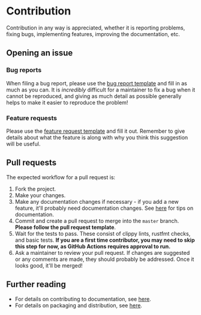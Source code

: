 # Contribution

Contribution in any way is appreciated, whether it is reporting problems, fixing bugs, implementing features, improving the documentation, etc.

## Opening an issue

### Bug reports

When filing a bug report, please use the [bug report template](https://github.com/ClementTsang/bottom/issues/new?assignees=&labels=bug&template=bug_report.md&title=) and fill in as much as you can. It is _incredibly_ difficult for a maintainer to fix
a bug when it cannot be reproduced, and giving as much detail as possible generally helps to make it easier to reproduce the problem!

### Feature requests

Please use the [feature request template](https://github.com/ClementTsang/bottom/issues/new?assignees=&labels=feature&template=feature_request.md&title=) and fill it out. Remember to give details about what the feature is along with why you think this suggestion will be useful.

## Pull requests

The expected workflow for a pull request is:

1. Fork the project.
2. Make your changes.
3. Make any documentation changes if necessary - if you add a new feature, it'll probably need documentation changes. See [here](./documentation.md) for tips on documentation.
4. Commit and create a pull request to merge into the `master` branch. **Please follow the pull request template**.
5. Wait for the tests to pass. These consist of clippy lints, rustfmt checks, and basic tests. **If you are a first time contributor, you may need to skip this step for now, as GitHub Actions requires approval to run.**
6. Ask a maintainer to review your pull request. If changes are suggested or any comments are made, they should probably be addressed. Once it looks good, it'll be merged!

## Further reading

- For details on contributing to documentation, see [here](https://clementtsang.github.io/bottom/nightly/contribution/documentation/).
- For details on packaging and distribution, see [here](https://clementtsang.github.io/bottom/nightly/contribution/packaging-and-distribution/).
